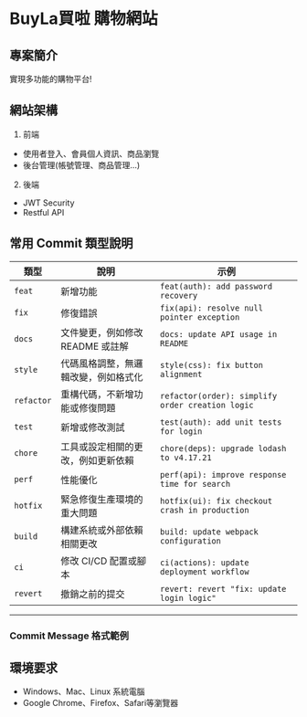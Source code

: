 # BuyLa買啦 購物網站

## 專案簡介

實現多功能的購物平台!

## 網站架構

1. 前端
- 使用者登入、會員個人資訊、商品瀏覽
- 後台管理(帳號管理、商品管理...)

2. 後端
- JWT Security
- Restful API

## 常用 Commit 類型說明

| 類型        | 說明                                      | 示例                                         |
|-------------|-------------------------------------------|----------------------------------------------|
| `feat`      | 新增功能                                  | `feat(auth): add password recovery`          |
| `fix`       | 修復錯誤                                  | `fix(api): resolve null pointer exception`   |
| `docs`      | 文件變更，例如修改 README 或註解          | `docs: update API usage in README`           |
| `style`     | 代碼風格調整，無邏輯改變，例如格式化       | `style(css): fix button alignment`           |
| `refactor`  | 重構代碼，不新增功能或修復問題            | `refactor(order): simplify order creation logic` |
| `test`      | 新增或修改測試                            | `test(auth): add unit tests for login`       |
| `chore`     | 工具或設定相關的更改，例如更新依賴        | `chore(deps): upgrade lodash to v4.17.21`    |
| `perf`      | 性能優化                                  | `perf(api): improve response time for search` |
| `hotfix`    | 緊急修復生產環境的重大問題                | `hotfix(ui): fix checkout crash in production` |
| `build`     | 構建系統或外部依賴相關更改                | `build: update webpack configuration`        |
| `ci`        | 修改 CI/CD 配置或腳本                    | `ci(actions): update deployment workflow`    |
| `revert`    | 撤銷之前的提交                            | `revert: revert "fix: update login logic"`   |

---

### Commit Message 格式範例

## 環境要求
- Windows、Mac、Linux 系統電腦
- Google Chrome、Firefox、Safari等瀏覽器
